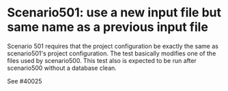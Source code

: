# Scenario501: use a new input file but same name as a previous input file

Scenario 501 requires that the project configuration be exactly the same as
scenario501's project configuration. The test basically modifies one of the
files used by scenario500. This test also is expected to be run after
scenario500 without a database clean.

See #40025


